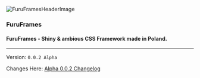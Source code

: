 ![FuruFramesHeaderImage](https://s19.postimg.io/4jicr1uxv/furuframes.png)

### FuruFrames
#### FuruFrames - Shiny &amp; ambious CSS Framework made in Poland.
---

Version: `0.0.2 Alpha`

Changes Here: [Alpha 0.0.2 Changelog](https://github.com/FuruArt/frames/tree/alpha-0.0.2)